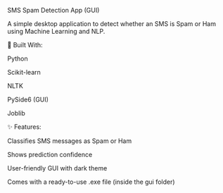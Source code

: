 SMS Spam Detection App (GUI)

A simple desktop application to detect whether an SMS is Spam or Ham using Machine Learning and NLP.

🔧 Built With:

Python

Scikit-learn

NLTK

PySide6 (GUI)

Joblib

✨ Features:

Classifies SMS messages as Spam or Ham

Shows prediction confidence

User-friendly GUI with dark theme

Comes with a ready-to-use .exe file (inside the gui folder)
